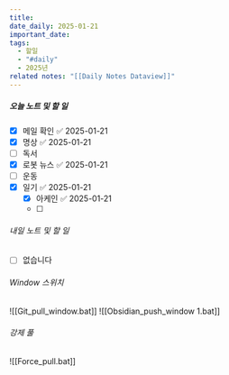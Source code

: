 ```yaml
---
title: 
date_daily: 2025-01-21
important_date: 
tags:
  - 할일
  - "#daily"
  - 2025년
related notes: "[[Daily Notes Dataview]]"
---
```

##### 오늘 노트 및 할 일 
- [x] 메일 확인 ✅ 2025-01-21
- [x] 명상 ✅ 2025-01-21
- [ ] 독서
- [x] 로봇 뉴스 ✅ 2025-01-21
- [ ] 운동
- [x] 일기 ✅ 2025-01-21
	- [x] 아케인 ✅ 2025-01-21
	- [ ] 
  




###### 내일 노트 및 할 일
- [ ]  없습니다


######  Window 스위치
![[Git_pull_window.bat]]
![[Obsidian_push_window 1.bat]]



###### 강제 풀
![[Force_pull.bat]]